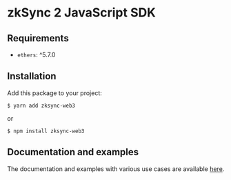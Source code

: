 zkSync 2 JavaScript SDK
===


## Requirements

- `ethers`: ^5.7.0


## Installation

Add this package to your project:

```shell
$ yarn add zksync-web3
```
or

```shell
$ npm install zksync-web3
```


## Documentation and examples

The documentation and examples with various use cases are available [here](https://era.zksync.io/docs/api/js/).